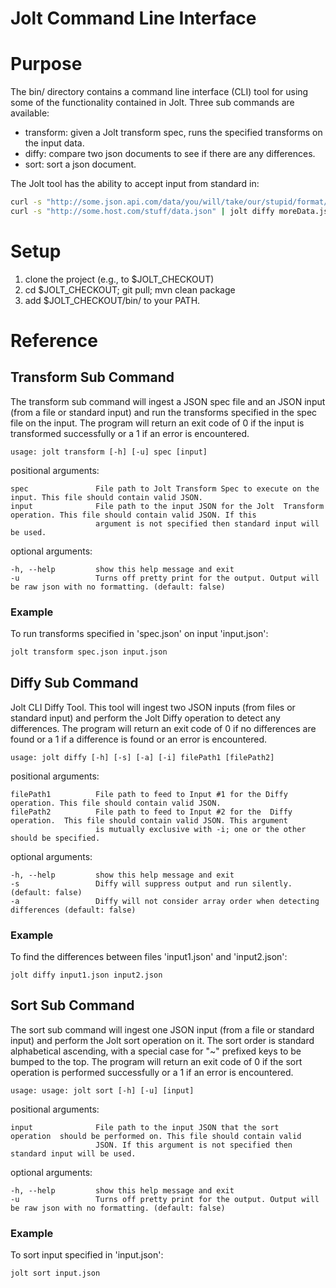 Jolt Command Line Interface
========

# Purpose

The bin/ directory contains a command line interface (CLI) tool for using some of the functionality contained in Jolt. Three sub commands are available:

* transform: given a Jolt transform spec, runs the specified transforms on the input data.
* diffy: compare two json documents to see if there are any differences.
* sort: sort a json document.

The Jolt tool has the ability to accept input from standard in:

``` sh
curl -s "http://some.json.api.com/data/you/will/take/our/stupid/format/and/like/it" | jolt transform makeSaneSpec.json | jolt sort
curl -s "http://some.host.com/stuff/data.json" | jolt diffy moreData.json
```

# Setup

1. clone the project (e.g., to $JOLT_CHECKOUT)
1. cd $JOLT_CHECKOUT; git pull; mvn clean package
1. add $JOLT_CHECKOUT/bin/ to your PATH.

# Reference

## Transform Sub Command

The transform sub command will ingest a JSON spec file and an JSON input (from a file or standard input) and run the transforms specified in the spec file on the input. The program will return an exit code of 0 if the input is transformed successfully or a 1 if an error is encountered.

    usage: jolt transform [-h] [-u] spec [input]

positional arguments:

    spec               File path to Jolt Transform Spec to execute on the input. This file should contain valid JSON.
    input              File path to the input JSON for the Jolt  Transform  operation. This file should contain valid JSON. If this
                       argument is not specified then standard input will be used.

optional arguments:

    -h, --help         show this help message and exit
    -u                 Turns off pretty print for the output. Output will be raw json with no formatting. (default: false)

### Example

To run transforms specified in 'spec.json' on input 'input.json':

``` sh
jolt transform spec.json input.json
```

## Diffy Sub Command

Jolt CLI Diffy Tool. This tool will ingest two JSON inputs (from files or standard input) and perform the Jolt Diffy operation to detect any differences. The program will return an exit code of 0 if no differences are found or a 1 if a difference is found or an error is encountered.

    usage: jolt diffy [-h] [-s] [-a] [-i] filePath1 [filePath2]

positional arguments:

    filePath1          File path to feed to Input #1 for the Diffy operation. This file should contain valid JSON.
    filePath2          File path to feed to Input #2 for the  Diffy  operation.  This file should contain valid JSON. This argument
                       is mutually exclusive with -i; one or the other should be specified.

optional arguments:

    -h, --help         show this help message and exit
    -s                 Diffy will suppress output and run silently. (default: false)
    -a                 Diffy will not consider array order when detecting differences (default: false)

### Example

To find the differences between files 'input1.json' and 'input2.json':

    jolt diffy input1.json input2.json

## Sort Sub Command

The sort sub command will ingest one JSON input (from a file or standard input) and perform the Jolt sort operation on it. The sort order is standard alphabetical ascending, with a special case for "~" prefixed keys to be bumped to the top. The program will return an exit code of 0 if the sort operation is performed successfully or a 1 if an error is encountered.

    usage: usage: jolt sort [-h] [-u] [input]

positional arguments:

    input              File path to the input JSON that the sort  operation  should be performed on. This file should contain valid
                       JSON. If this argument is not specified then standard input will be used.

optional arguments:

    -h, --help         show this help message and exit
    -u                 Turns off pretty print for the output. Output will be raw json with no formatting. (default: false)

### Example

To sort input specified in 'input.json':

``` sh
jolt sort input.json
```
